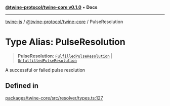 [**@twine-protocol/twine-core v0.1.0**](../index.md) • **Docs**

***

[twine-js](../../../index.md) / [@twine-protocol/twine-core](../index.md) / PulseResolution

# Type Alias: PulseResolution

> **PulseResolution**: [`FulfilledPulseResolution`](FulfilledPulseResolution.md) \| [`UnfulfilledPulseResolution`](UnfulfilledPulseResolution.md)

A successful or failed pulse resolution

## Defined in

[packages/twine-core/src/resolver/types.ts:127](https://github.com/twine-protocol/twine-js/blob/afcd6a4191783e38a824b15e0910dbcaa4196a95/packages/twine-core/src/resolver/types.ts#L127)
